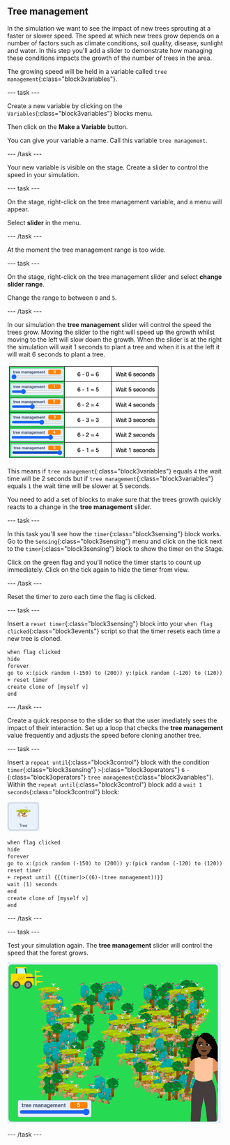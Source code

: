 ## Tree management

In the simulation we want to see the impact of new trees sprouting at a faster or slower speed. The speed at which new trees grow depends on a number of factors such as climate conditions, soil quality, disease, sunlight and water. In this step you'll add a slider to demonstrate how managing these conditions impacts the growth of the number of trees in the area. 

The growing speed will be held in a variable called `tree management`{:class="block3variables"}.

--- task ---

Create a new variable by clicking on the `Variables`{:class="block3variables"} blocks menu.

Then click on the **Make a Variable** button.

You can give your variable a name. Call this variable `tree management`.

--- /task ---

Your new variable is visible on the stage. Create a slider to control the speed in your simulation.

--- task ---

On the stage, right-click on the tree management variable, and a menu will appear.

Select **slider** in the menu.

--- /task ---

At the moment the tree management range is too wide.

--- task ---

On the stage, right-click on the tree management slider and select **change slider range**.

Change the range to between `0` and `5`.

--- /task ---

In our simulation the **tree management** slider will control the speed the trees grow. Moving the slider to the right will speed up the growth whilst moving to the left will slow down the growth. When the slider is at the right the simulation will wait 1 seconds to plant a tree and when it is at the left it will wait 6 seconds to plant a tree.

 ![image of the slider maths](images/slider-maths.png)

This means if `tree management`{:class="block3variables"} equals `4` the wait time will be 2 seconds but if `tree management`{:class="block3variables"} equals `1` the wait time will be slower at 5 seconds. 

You need to add a set of blocks to make sure that the trees growth quickly reacts to a change in the **tree management** slider.  

--- task ---

In this task you'll see how the `timer`{:class="block3sensing"} block works. Go to the `Sensing`{:class="block3sensing"} menu and click on the tick next to the `timer`{:class="block3sensing"} block to show the timer on the Stage. 

Click on the green flag and you'll notice the timer starts to count up immediately. Click on the tick again to hide the timer from view. 

--- /task ---

Reset the timer to zero each time the flag is clicked.

--- task ---

Insert a `reset timer`{:class="block3sensing"} block into your `when flag clicked`{:class="block3events"} script so that the timer resets each time a new tree is cloned. 

```blocks3
when flag clicked
hide
forever
go to x:(pick random (-150) to (200)) y:(pick random (-120) to (120))
+ reset timer
create clone of [myself v]
end
```

--- /task ---

Create a quick response to the slider so that the user imediately sees the impact of their interaction. Set up a loop that checks the **tree management** value frequently and adjusts the speed before cloning another tree.

--- task ---

Insert a `repeat until`{:class="block3control"} block with the condition `timer`{:class="block3sensing"} `>`{:class="block3operators"} `6` `-`{:class="block3operators"} `tree management`{:class="block3variables"}.  Within the `repeat until`{:class="block3control"} block add a `wait 1 seconds`{:class="block3control"} block:

![image of the Tree sprite](images/tree-sprite.png)

```blocks3
when flag clicked
hide
forever
go to x:(pick random (-150) to (200)) y:(pick random (-120) to (120))
reset timer
+ repeat until {{(timer)>((6)-(tree management))}}
wait (1) seconds
end
create clone of [myself v]
end
```
--- /task ---

--- task ---

Test your simulation again. The **tree management** slider will control the speed that the forest grows.

![image of a busy forest](images/busy-forest.png)

--- /task ---
